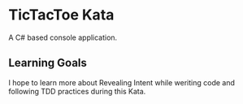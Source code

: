 # TicTacToe Kata
A C# based console application. 


## Learning Goals
I hope to learn more about Revealing Intent while weriting code and following TDD practices during this Kata. 